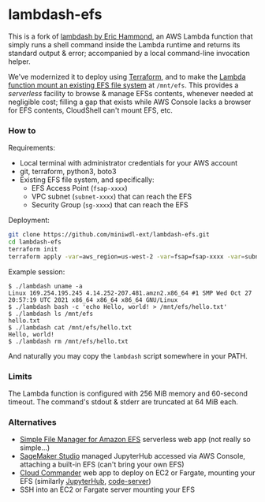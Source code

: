 # lambdash-efs

This is a fork of [lambdash by Eric Hammond](https://alestic.com/2015/06/aws-lambda-shell-2/), an AWS Lambda function that simply runs a shell command inside the Lambda runtime and returns its standard output & error; accompanied by a local command-line invocation helper.

We've modernized it to deploy using [Terraform](https://www.terraform.io/), and to make the [Lambda function mount an existing EFS file system](https://docs.aws.amazon.com/lambda/latest/dg/services-efs.html) at `/mnt/efs`. This provides a *serverless* facility to browse & manage EFSs contents, whenever needed at negligible cost; filling a gap that exists while AWS Console lacks a browser for EFS contents, CloudShell can't mount EFS, etc.

### How to

Requirements:

* Local terminal with administrator credentials for your AWS account
* git, terraform, python3, boto3
* Existing EFS file system, and specifically:
  * EFS Access Point (`fsap-xxxx`)
  * VPC subnet (`subnet-xxxx`) that can reach the EFS
  * Security Group (`sg-xxxx`) that can reach the EFS

Deployment:

```bash
git clone https://github.com/miniwdl-ext/lambdash-efs.git
cd lambdash-efs
terraform init
terraform apply -var=aws_region=us-west-2 -var=fsap=fsap-xxxx -var=subnet=subnet-xxxx -var=sg=sg-xxxx
```

Example session:

```
$ ./lambdash uname -a
Linux 169.254.195.245 4.14.252-207.481.amzn2.x86_64 #1 SMP Wed Oct 27 20:57:19 UTC 2021 x86_64 x86_64 x86_64 GNU/Linux
$ ./lambdash bash -c 'echo Hello, world! > /mnt/efs/hello.txt'
$ ./lambdash ls /mnt/efs
hello.txt
$ ./lambdash cat /mnt/efs/hello.txt
Hello, world!
$ ./lambdash rm /mnt/efs/hello.txt
```

And naturally you may copy the `lambdash` script somewhere in your PATH.

### Limits

The Lambda function is configured with 256 MiB memory and 60-second timeout. The command's stdout & stderr are truncated at 64 MiB each.

### Alternatives

* [Simple File Manager for Amazon EFS](https://aws.amazon.com/solutions/implementations/simple-file-manager-for-amazon-efs/) serverless web app (not really so simple...)
* [SageMaker Studio](https://aws.amazon.com/sagemaker/studio/) managed JupyterHub accessed via AWS Console, attaching a built-in EFS (can't bring your own EFS)
* [Cloud Commander](https://cloudcmd.io/) web app to deploy on EC2 or Fargate, mounting your EFS (similarly [JupyterHub](https://jupyter.org/hub), [code-server](https://github.com/coder/code-server))
* SSH into an EC2 or Fargate server mounting your EFS
